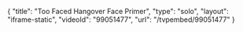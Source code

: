 {
    "title": "Too Faced Hangover Face Primer",
    "type": "solo",
    "layout": "iframe-static",
    "videoId": "99051477",
    "url": "\/tvpembed\/99051477"
}